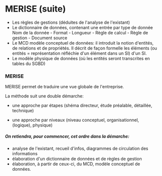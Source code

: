 # MERISE (suite)

* Les règles de gestions (déduites de l'analyse de l'existant)
* Le dictionnaire de données, contenant une entrée par type de donnée 
	Nom de la donnée - Format - Longueur - Règle de calcul - Règle de gestion - Document source 
* Le MCD modèle conceptuel de données: il introduit la notion d'entités, de relations et de propriétés. Il décrit de façon formelle les éléments (ou entités = représentation réfléchie d'un élément dans un SI) d'un SI. 
* Le modèle physique de données (où les entités seront transcrites en tables du SGBD) 


### MERISE
MERISE permet de traduire une vue globale de l'entreprise.

La méthode suit une double démarche: 

* une approche par étapes (shéma directeur, étude préalable, détaillée, technique)

* une approche par niveaux (niveau conceptuel, organisationnel, (logique), physique)

##### On retiendra, pour commencer, cet ordre dans la démarche:
* analyse de l'existant, recueil d'infos, diagrammes de circulation des informations
* élaboration d'un dictionnaire de données et de règles de gestion
* élaboration, à partir de ceux-ci, du MCD, modèle conceptuel de données.

